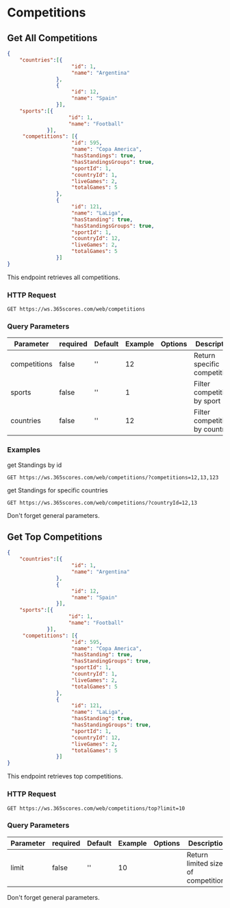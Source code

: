 # Competitions

## Get All Competitions

```json
{
    "countries":[{
                     "id": 1,
                     "name": "Argentina"
                },
                {
                     "id": 12,
                     "name": "Spain"
                }],
    "sports":[{
                    "id": 1,
                    "name": "Football"
             }],
     "competitions": [{
                     "id": 595,
                     "name": "Copa America",
                     "hasStandings": true,
                     "hasStandingsGroups": true,
                     "sportId": 1,
                     "countryId": 1,
                     "liveGames": 2,
                     "totalGames": 5
                },
                {
                     "id": 121,
                     "name": "LaLiga",
                     "hasStanding": true,
                     "hasStandingsGroups": true,
                     "sportId": 1,
                     "countryId": 12,
                     "liveGames": 2,
                     "totalGames": 5
                }]
}
```

This endpoint retrieves all competitions.

### HTTP Request

`GET https://ws.365scores.com/web/competitions`

### Query Parameters

Parameter | required | Default | Example | Options | Description
--------- | ------- | ----------- | --- | ----- | ---------
competitions | false | '' | 12 | | Return specific competitions
sports | false | '' | 1 | | Filter competitions by sport 
countries | false | '' | 12 | | Filter competitions by country  

### Examples

get Standings by id

`GET https://ws.365scores.com/web/competitions/?competitions=12,13,123`

get Standings for specific countries

`GET https://ws.365scores.com/web/competitions/?countryId=12,13`


<aside class="notice">
Don't forget general parameters.
</aside>

## Get Top Competitions

```json
{
    "countries":[{
                     "id": 1,
                     "name": "Argentina"
                },
                {
                     "id": 12,
                     "name": "Spain"
                }],
    "sports":[{
                    "id": 1,
                    "name": "Football"
             }],
     "competitions": [{
                     "id": 595,
                     "name": "Copa America",
                     "hasStanding": true,
                     "hasStandingGroups": true,
                     "sportId": 1,
                     "countryId": 1,
                     "liveGames": 2,
                     "totalGames": 5
                },
                {
                     "id": 121,
                     "name": "LaLiga",
                     "hasStanding": true,
                     "hasStandingGroups": true,
                     "sportId": 1,
                     "countryId": 12,
                     "liveGames": 2,
                     "totalGames": 5
                }]
}
```

This endpoint retrieves top competitions.

### HTTP Request

`GET https://ws.365scores.com/web/competitions/top?limit=10`

### Query Parameters

Parameter | required | Default | Example | Options | Description
--------- | ------- | ----------- | --- | ----- | ---------
limit | false | '' | 10 | | Return limited size of competitions

<aside class="notice">
Don't forget general parameters.
</aside>
